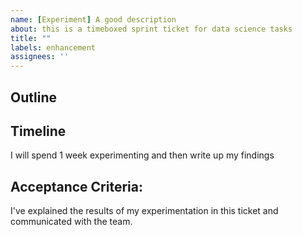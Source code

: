 ```yaml
---
name: [Experiment] A good description
about: this is a timeboxed sprint ticket for data science tasks
title: ""
labels: enhancement
assignees: ''
---
```


## Outline
<!-- Write what you are going to do below -->


## Timeline

I will spend 1 week experimenting and then write up my findings

## Acceptance Criteria: 

I've explained the results of my experimentation in this ticket and communicated with the team.

